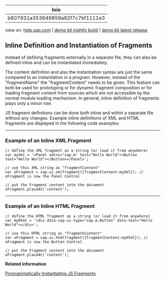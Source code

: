 | loio |
| -----|
| b807931a353649859a92f7c7bf1111e3 |

<div id="loio">

view on: [help.sap.com](https://help.sap.com/viewer/DRAFT/3237636b137e43519a20ad5513c49ccb/latest/en-US/b807931a353649859a92f7c7bf1111e3.html) | [demo kit nightly build](https://openui5nightly.hana.ondemand.com/#/topic/b807931a353649859a92f7c7bf1111e3) | [demo kit latest release](https://openui5.hana.ondemand.com/#/topic/b807931a353649859a92f7c7bf1111e3)</div>
<!-- loiob807931a353649859a92f7c7bf1111e3 -->

## Inline Definition and Instantiation of Fragments

Instead of defining fragments externally in a separate file, they can also be defined inline and can be instantiated immediately.

The content definition and also the instantiation syntax are just the same compared to an instantiation in a program. However, instead of the "fragmentName" the "fragmentContent" needs to be given. This feature can both be used for prototyping or for dynamic fragment composition or for loading fragment content from sources which are not accessible by the normal module loading mechanism. In general, inline definition of fragments plays only a minor role.

JS fragment definitions can be done both inline and within a separate file without any changes. Example inline definitions of XML and HTML fragments are displayed in the following code examples:

***

### Example of an Inline XML Fragment

```lang-xml
// define the XML fragment as a string (or load it from anywhere)
var myXml = '<Panel xmlns="sap.m" text="Hello World"><Button text="Hello World"></Button></Panel>';

// use this XML string as "fragmentContent"
var oFragment = sap.ui.xmlfragment({fragmentContent:myXml}); // oFragment is now the Panel Control

// put the Fragment content into the document
oFragment.placeAt('content');
```

***

### Example of an Inline HTML Fragment

```lang-html
// define the HTML fragment as a string (or load it from anywhere)
var myHtml = '<div data-sap-ui-type="sap.m.Button" data-text="Hello World"></div>';

// use this HTML string as "fragmentContent"
var oFragment = sap.ui.htmlfragment({fragmentContent:myHtml}); // oFragment is now the Button Control

// put the Fragment content into the document
oFragment.placeAt('content');
```

**Related information**  


[Programmatically Instantiating JS Fragments](Programmatically_Instantiating_JS_Fragments_3cff5d0.md)

